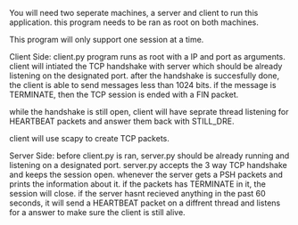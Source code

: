 You will need two seperate machines, a server and client to run this application.
this program needs to be ran as root on both machines.

This program will only support one session at a time.


Client Side:
client.py program runs as root with a IP and port as arguments. client will intiated the TCP handshake with server which should be already listening on the designated port. after the handshake is succesfully done, the client is able to send messages  less than 1024 bits. if the message is TERMINATE, then the TCP session is ended with a FIN packet.

while the handshake is still open, client will have seprate thread listening for HEARTBEAT packets and answer them back with STILL_DRE.

client will use scapy to create TCP packets.


Server Side:
before client.py is ran, server.py should be already running and listening on a designated port. server.py accepts the 3 way TCP handshake and keeps the session open. whenever the server gets a PSH packets and prints the information about it. if the packets has TERMINATE in it, the session will close. if the server hasnt recieved anything in the past 60 seconds, it will send a HEARTBEAT packet on a diffrent thread and listens for a answer to make sure the client is still alive.
